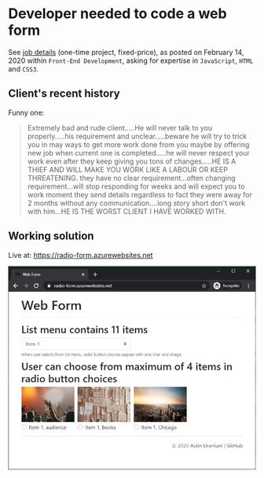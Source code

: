 # Developer needed to code a web form

See [job details](docs/job-details.pdf) (one-time project, fixed-price), as posted on February 14, 2020 within `Front-End Development`, asking for expertise in `JavaScript`, `HTML` and `CSS3`.

## Client's recent history

Funny one:

> Extremely bad and rude client.....He will never talk to you properly.....his requirement and unclear.....beware he will try to trick you in may ways to get more work done from you maybe by offering new job when current one is completed.....he will never respect your work even after they keep giving you tons of changes.....HE IS A THIEF AND WILL MAKE YOU WORK LIKE A LABOUR OR KEEP THREATENING. they have no clear requirement...often changing requirement...will stop responding for weeks and will expect you to work moment they send details regardless to fact they were away for 2 months without any communication....long story short don't work with him...HE IS THE WORST CLIENT I HAVE WORKED WITH.

## Working solution

Live at: https://radio-form.azurewebsites.net

![UI-Screenshot](docs/ui-screenshot.png)
